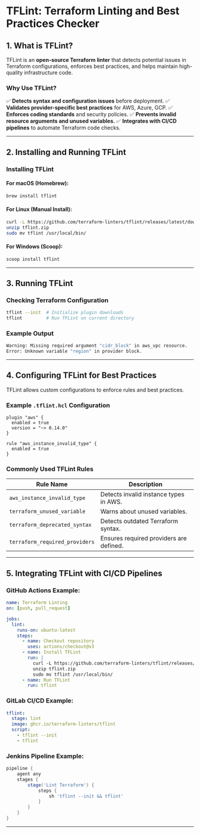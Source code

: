 # TFLint: Terraform Linting and Best Practices Checker

## **1. What is TFLint?**
TFLint is an **open-source Terraform linter** that detects potential issues in Terraform configurations, enforces best practices, and helps maintain high-quality infrastructure code.

### **Why Use TFLint?**
✅ **Detects syntax and configuration issues** before deployment.
✅ **Validates provider-specific best practices** for AWS, Azure, GCP.
✅ **Enforces coding standards** and security policies.
✅ **Prevents invalid resource arguments and unused variables.**
✅ **Integrates with CI/CD pipelines** to automate Terraform code checks.

---

## **2. Installing and Running TFLint**

### **Installing TFLint**
#### **For macOS (Homebrew):**
```bash
brew install tflint
```
#### **For Linux (Manual Install):**
```bash
curl -L https://github.com/terraform-linters/tflint/releases/latest/download/tflint_linux_amd64.zip -o tflint.zip
unzip tflint.zip
sudo mv tflint /usr/local/bin/
```
#### **For Windows (Scoop):**
```powershell
scoop install tflint
```

---

## **3. Running TFLint**

### **Checking Terraform Configuration**
```bash
tflint --init  # Initialize plugin downloads
tflint         # Run TFLint on current directory
```

### **Example Output**
```bash
Warning: Missing required argument "cidr_block" in aws_vpc resource.
Error: Unknown variable "region" in provider block.
```

---

## **4. Configuring TFLint for Best Practices**
TFLint allows custom configurations to enforce rules and best practices.

### **Example `.tflint.hcl` Configuration**
```hcl
plugin "aws" {
  enabled = true
  version = "~> 0.14.0"
}

rule "aws_instance_invalid_type" {
  enabled = true
}
```

### **Commonly Used TFLint Rules**
| Rule Name | Description |
|-----------|-------------|
| `aws_instance_invalid_type` | Detects invalid instance types in AWS. |
| `terraform_unused_variable` | Warns about unused variables. |
| `terraform_deprecated_syntax` | Detects outdated Terraform syntax. |
| `terraform_required_providers` | Ensures required providers are defined. |

---

## **5. Integrating TFLint with CI/CD Pipelines**

### **GitHub Actions Example:**
```yaml
name: Terraform Linting
on: [push, pull_request]

jobs:
  lint:
    runs-on: ubuntu-latest
    steps:
      - name: Checkout repository
        uses: actions/checkout@v3
      - name: Install TFLint
        run: |
          curl -L https://github.com/terraform-linters/tflint/releases/latest/download/tflint_linux_amd64.zip -o tflint.zip
          unzip tflint.zip
          sudo mv tflint /usr/local/bin/
      - name: Run TFLint
        run: tflint
```

### **GitLab CI/CD Example:**
```yaml
tflint:
  stage: lint
  image: ghcr.io/terraform-linters/tflint
  script:
    - tflint --init
    - tflint
```

### **Jenkins Pipeline Example:**
```groovy
pipeline {
    agent any
    stages {
        stage('Lint Terraform') {
            steps {
                sh 'tflint --init && tflint'
            }
        }
    }
}
```

---
